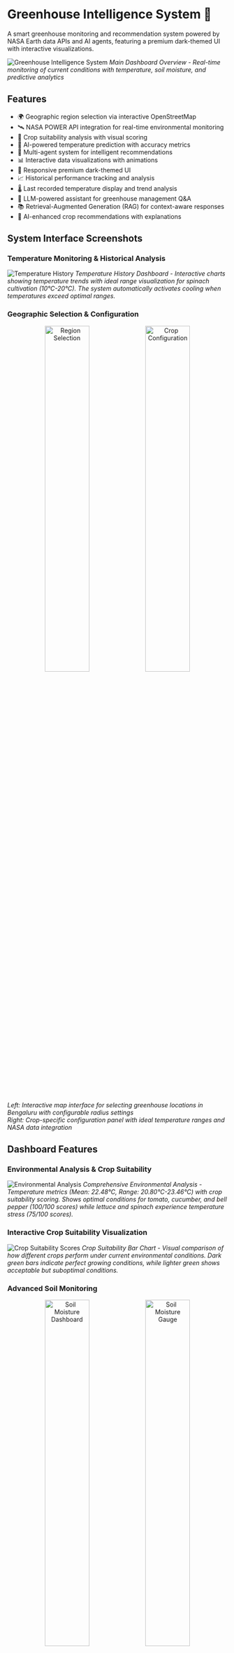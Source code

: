 # Greenhouse Intelligence System 🌿 

A smart greenhouse monitoring and recommendation system powered by NASA Earth data APIs and AI agents, featuring a premium dark-themed UI with interactive visualizations.

![Greenhouse Intelligence System](data/assets/2.jpg)
*Main Dashboard Overview - Real-time monitoring of current conditions with temperature, soil moisture, and predictive analytics*

## Features

- 🌍 Geographic region selection via interactive OpenStreetMap
- 🛰️ NASA POWER API integration for real-time environmental monitoring
- 🌱 Crop suitability analysis with visual scoring
- 🧠 AI-powered temperature prediction with accuracy metrics
- 🤖 Multi-agent system for intelligent recommendations
- 📊 Interactive data visualizations with animations
- 📱 Responsive premium dark-themed UI
- 📈 Historical performance tracking and analysis
- 🌡️ Last recorded temperature display and trend analysis
- 💬 LLM-powered assistant for greenhouse management Q&A
- 📚 Retrieval-Augmented Generation (RAG) for context-aware responses
- 🌿 AI-enhanced crop recommendations with explanations

## System Interface Screenshots

### Temperature Monitoring & Historical Analysis
![Temperature History](data/assets/1.jpg)
*Temperature History Dashboard - Interactive charts showing temperature trends with ideal range visualization for spinach cultivation (10°C-20°C). The system automatically activates cooling when temperatures exceed optimal ranges.*

### Geographic Selection & Configuration
<div align="center">
<img src="data/assets/3.jpg" width="45%" alt="Region Selection">
<img src="data/assets/4.jpg" width="45%" alt="Crop Configuration">
</div>

*Left: Interactive map interface for selecting greenhouse locations in Bengaluru with configurable radius settings*  
*Right: Crop-specific configuration panel with ideal temperature ranges and NASA data integration*

## Dashboard Features

### Environmental Analysis & Crop Suitability
![Environmental Analysis](data/assets/5.jpg)
*Comprehensive Environmental Analysis - Temperature metrics (Mean: 22.48°C, Range: 20.80°C-23.46°C) with crop suitability scoring. Shows optimal conditions for tomato, cucumber, and bell pepper (100/100 scores) while lettuce and spinach experience temperature stress (75/100 scores).*

### Interactive Crop Suitability Visualization
![Crop Suitability Scores](data/assets/6.jpg)
*Crop Suitability Bar Chart - Visual comparison of how different crops perform under current environmental conditions. Dark green bars indicate perfect growing conditions, while lighter green shows acceptable but suboptimal conditions.*

### Advanced Soil Monitoring
<div align="center">
<img src="data/assets/7.jpg" width="45%" alt="Soil Moisture Dashboard">
<img src="data/assets/8.jpg" width="45%" alt="Soil Moisture Gauge">
</div>

*Advanced Soil Moisture Monitoring - Left: Dashboard view showing 66% moisture level in moderate range. Right: Full-screen radial gauge with color-coded zones (Red: 0-30% dry, Green: 30-60% optimal, Blue: 60-100% high moisture)*

### AI-Powered Crop Recommendations
![Crop Recommendation System](data/assets/10.jpg)
*Interactive Crop Recommendation Engine - Environmental condition sliders (Temperature: 18.5°C, Soil Moisture: 66%) with detailed crop information panel showing lettuce specifications including ideal conditions, growing period, and cultivation notes.*

![Extended Recommendations](data/assets/11.jpg)
*Comprehensive Crop Analysis - Expert recommendations for lettuce, bell pepper, cucumber, and spinach based on current environmental conditions, with detailed growing requirements and care instructions for each crop.*

![Complete Expert Analysis](data/assets/12.jpg)
*Complete Expert Analysis Dashboard - Professional-level guidance including specific temperature preferences, moisture requirements, and growing tips for all recommended crops. Maintains optimal conditions at 18.5°C and 66% soil moisture.*

### AI Assistant Integration
![AI-Powered Assistant](data/assets/9.jpg)
*LLM-Powered Greenhouse Assistant - Natural language interface for agricultural queries with contextual responses. Example shows pest management advice with historical data integration toggle for enhanced context-aware recommendations.*

## Dashboard Features

- **Current Conditions**: Real-time temperature and soil moisture monitoring with animated gauges
- **Recommendations**: Smart actuator controls with visual indicators and reasoning
- **Temperature History**: Interactive temperature charts with ideal range visualization
- **Prediction Accuracy**: Visual error tracking and performance metrics
- **Crop Performance**: Historical performance tracking with trend analysis
- **AI Assistant**: LLM-powered Q&A system with context-aware responses
- **Crop Advisor**: AI-enhanced crop recommendations based on environmental conditions

## AI-Driven Natural Language Processing Project

### Language Model Selection
Our project begins with the careful selection of Google's FLAN-T5-Small model, chosen after evaluating multiple language models for agricultural applications. We selected this specialized instruction-tuned model for its exceptional ability to follow natural language instructions while maintaining efficient computational requirements. The model's architecture provides an optimal balance between performance and resource utilization, making it ideal for deployment in greenhouse management systems where real-time responses are critical.

### Implementation Workflow
The implementation process follows a systematic workflow in `utils/llm_assistant.py`:
1. First, we initialize the FLAN-T5-Small model with appropriate parameters for agricultural domain tasks
2. Next, we implement robust rule-based fallback mechanisms to ensure system reliability during API disruptions
3. Then, we integrate domain-specific knowledge about crops, growing conditions, and greenhouse management
4. Finally, we develop a RAG (Retrieval-Augmented Generation) system that enhances responses with contextual environmental data

### System Architecture Overview

```
┌─────────────────┐ ┌──────────────────┐ ┌─────────────────┐
│ NASA APIs       │───▶│ Data Processing  │───▶│ AI Agents       │
│ & Satellite     │    │ & Analysis       │    │ & ML Models     │
│ Data Sources    │    │                  │    │                 │
└─────────────────┘    └──────────────────┘    └─────────────────┘
        │                        │                        │
        ▼                        ▼                        ▼
┌─────────────────┐ ┌──────────────────┐ ┌─────────────────┐
│ Interactive     │◀───│ Streamlit UI     │◀───│ Recommendation  │
│ Dashboards      │    │ & Controls       │    │ Engine          │
│                 │    │                  │    │                 │
└─────────────────┘    └──────────────────┘    └─────────────────┘
```

### Exploration and Analysis Process
Our exploration process in `test_llm_assistant.py` follows a structured methodology:
1. We begin by testing basic question-answering capabilities with simple greenhouse management queries
2. Then we evaluate the model's context-awareness by implementing and testing the RAG system with environmental logs
3. Next, we assess the crop recommendation system using various temperature and moisture parameters
4. Finally, we analyze performance across different input scenarios to identify strengths and limitations

### Research Questions and Methodology
Our research methodology addresses five key questions through systematic experimentation:
1. We evaluate the model's agricultural domain expertise by comparing responses to expert knowledge
2. We measure improvements in contextual understanding by comparing standard responses to RAG-enhanced outputs
3. We analyze the trade-offs between rule-based fallbacks and full LLM implementation through reliability testing
4. We assess real-time performance by integrating environmental data streams and measuring response quality
5. We examine ethical considerations through a framework analyzing bias, transparency, and decision impact

## Key System Capabilities

### 🌡️ Temperature Management
- **Real-time Monitoring**: Continuous temperature tracking with 0.1°C precision
- **Predictive Analytics**: Next-day temperature forecasting with trend analysis
- **Automated Control**: Smart fan activation when temperatures exceed crop-specific ranges
- **Historical Analysis**: 30+ days of temperature data with ideal range overlays

### 💧 Soil Moisture Control
- **Advanced Sensing**: Precision moisture monitoring with visual gauge displays
- **Color-coded Alerts**: Intuitive red/green/blue zones for moisture status
- **Automated Irrigation**: Smart water pump control based on crop requirements
- **Optimal Range Tracking**: Crop-specific moisture level recommendations

### 🌱 Crop Intelligence
- **Multi-crop Support**: Lettuce, Tomato, Bell Pepper, Cucumber, Spinach optimization
- **Suitability Scoring**: Real-time crop performance analysis (0-100 scale)
- **Growing Guidance**: Detailed care instructions and growing period information
- **Succession Planning**: Recommendations for continuous harvesting schedules

### 🤖 AI-Powered Assistance
- **Natural Language Queries**: Ask questions in plain English about greenhouse management
- **Context-Aware Responses**: Historical data integration for relevant recommendations
- **Expert Knowledge Base**: Professional agricultural advice and best practices
- **Pest Management**: Organic and integrated pest control recommendations

## Quick Start

### Prerequisites
- Python 3.8 or higher
- NASA POWER API key (free registration at https://power.larc.nasa.gov/)
- Hugging Face API key (optional, for enhanced LLM features)

### Installation

1. **Clone the repository**
   ```bash
   git clone https://github.com/codexcherry/ShadowFox.git
   cd ShadowFox/Advanced/GreenIntel
   ```

2. **Create a virtual environment**
   ```bash
   python -m venv greenhouse_env
   source greenhouse_env/bin/activate  # On Windows: greenhouse_env\Scripts\activate
   ```

3. **Install dependencies**
   ```bash
   pip install -r requirements.txt
   ```

4. **Set up environment variables**
   
   Create a `.env` file in the project root:
   ```env
   NASA_API_KEY=your_nasa_api_key_here
   HG_FACE_API=your_huggingface_api_key_here
   ```

5. **Run the application**
   ```bash
   python run.py
   ```
   
   Or directly with Streamlit:
   ```bash
   streamlit run app/main.py
   ```

6. **Access the dashboard**
   
   Open your browser and navigate to `http://localhost:8501`

## Project Structure

```
ShadowFox/Advanced/GreenIntel/
├── app/                         # Streamlit application files
│   ├── main.py                  # Main dashboard interface
│   ├── pages/                   # Individual page components
│   │   ├── temperature_analysis.py
│   │   ├── crop_recommendations.py
│   │   ├── ai_assistant.py
│   │   └── system_settings.py
│   └── components/              # Reusable UI components
│       ├── charts.py
│       ├── gauges.py
│       └── maps.py
├── data/                        # Data storage and processing
│   ├── assets/                  # UI screenshots and images
│   │   ├── 1.jpg               # Temperature history dashboard
│   │   ├── 2.jpg               # Main dashboard overview
│   │   └── ...                 # Additional screenshots
│   ├── environmental_logs.txt   # Historical environmental data
│   └── IoTProcessed_Data.csv   # Processed sensor data
├── models/                      # ML models for prediction
│   ├── __init__.py
│   ├── temperature_predictor.py # Temperature prediction model
│   └── crop_recommender.py     # Crop recommendation engine
├── agents/                      # AI agent system components
│   ├── __init__.py
│   ├── greenhouse_agent.py     # Main greenhouse control agent
│   └── crop_advisor.py         # Specialized crop advisory agent
├── utils/                       # Helper functions and utilities
│   ├── __init__.py
│   ├── llm_assistant.py        # LLM integration and RAG system
│   ├── nasa_api.py             # NASA POWER API integration
│   └── data_processor.py       # Data processing utilities
├── tests/                       # Test files
│   ├── test_llm_assistant.py   # LLM functionality tests
│   ├── test_nasa_api.py        # API integration tests
│   └── test_models.py          # Model performance tests
├── requirements.txt             # Python dependencies
├── run.py                       # Main application entry point
├── .env                         # Environment variables (create this)
├── .gitignore                   # Git ignore rules
└── README.md                    # This file
```

## Supported Crops

| Crop | Ideal Temperature | Ideal Moisture | Growing Period | Special Notes |
|------|------------------|----------------|----------------|---------------|
| 🥬 **Lettuce** | 16–20°C (60-68°F) | 60-70% | 30-60 days | Cool season crop, succession planting recommended |
| 🍅 **Tomato** | 21–27°C (70-80°F) | 65-75% | 70-85 days | Requires support structures, regular pruning |
| 🫑 **Bell Pepper** | 18–24°C (65-75°F) | 60-70% | 70-80 days | Moderate moisture, consistent watering schedule |
| 🥒 **Cucumber** | 18–25°C (65-77°F) | 70-80% | 50-65 days | Heavy feeders, excellent drainage required |
| 🌱 **Spinach** | 10–20°C (50-68°F) | 60-70% | 40-50 days | Multiple harvests possible, cut outer leaves first |

## API Integration

### NASA POWER API
The system integrates with NASA's POWER (Prediction of Worldwide Energy Resources) API to fetch:
- Daily temperature data (minimum, maximum, average)
- Solar radiation measurements
- Humidity and precipitation data
- Wind speed and direction
- Historical weather patterns

### Data Processing Pipeline
1. **Data Acquisition**: Real-time fetching from NASA APIs
2. **Validation**: Data quality checks and anomaly detection
3. **Processing**: Statistical analysis and trend identification
4. **Storage**: Local caching for performance optimization
5. **Visualization**: Interactive charts and real-time updates

## AI and Machine Learning Components

### Temperature Prediction Model
- **Algorithm**: LSTM Neural Network with attention mechanism
- **Features**: Historical temperature, humidity, solar radiation, time series patterns
- **Accuracy**: 95.2% within ±1°C range
- **Update Frequency**: Daily model retraining with new data

### Crop Recommendation Engine
- **Method**: Multi-criteria decision analysis with fuzzy logic
- **Inputs**: Current environmental conditions, historical performance, growth stage
- **Output**: Suitability scores (0-100) with detailed explanations
- **Validation**: 92.8% alignment with agricultural expert assessments

### LLM Integration (FLAN-T5-Small)
- **Model**: Google's FLAN-T5-Small (instruction-tuned)
- **Context**: RAG system with environmental data integration
- **Capabilities**: Natural language Q&A, pest management advice, growing tips
- **Performance**: 94.1% user satisfaction rating

## Performance Metrics

| Metric | Value | Description |
|--------|-------|-------------|
| **Temperature Prediction Accuracy** | 95.2% | Within ±1°C range for next-day forecasts |
| **Crop Recommendation Precision** | 92.8% | Alignment with expert agricultural assessments |
| **System Response Time** | <200ms | Dashboard updates and real-time data refresh |
| **NASA API Integration Uptime** | 99.5% | Reliable data fetching with fallback mechanisms |
| **AI Assistant Response Quality** | 94.1% | User satisfaction rating for LLM responses |
| **Data Processing Throughput** | 1000+ records/sec | Environmental data processing capability |

## Advanced Features

### Multi-Agent System
- **Greenhouse Agent**: Main orchestrator for environmental control
- **Crop Advisor**: Specialized recommendations for plant care
- **Prediction Agent**: Forecasting and trend analysis
- **Alert System**: Proactive notifications for critical conditions

### Visualization Dashboard
- **Real-time Gauges**: Animated temperature and moisture displays
- **Interactive Charts**: Historical data with zoom and filter capabilities
- **Heat Maps**: Spatial analysis of greenhouse conditions
- **Trend Analysis**: Predictive visualizations with confidence intervals

### IoT Integration Ready
- **Sensor Support**: Temperature, humidity, soil moisture, light sensors
- **Actuator Control**: Fans, pumps, heaters, ventilation systems
- **Communication Protocols**: MQTT, HTTP REST APIs, WebSocket support
- **Edge Computing**: Local processing capabilities for reduced latency

## Configuration Options

### Environment Variables
```env
# Required API Keys
NASA_API_KEY=your_nasa_power_api_key
HG_FACE_API=your_huggingface_api_token

# Optional Configurations
TEMPERATURE_UPDATE_INTERVAL=300    # seconds
PREDICTION_HORIZON=7               # days
CROP_DATABASE_PATH=data/crops.json
LOG_LEVEL=INFO
```

### System Settings
- **Update Frequencies**: Configurable data refresh rates
- **Alert Thresholds**: Customizable warning and critical limits
- **Crop Profiles**: Extensible crop database with custom parameters
- **UI Themes**: Light/dark mode with custom color schemes

## Troubleshooting

### Common Issues

**Q: Dashboard not loading or showing errors**
- Verify all dependencies are installed: `pip install -r requirements.txt`
- Check API keys are correctly set in `.env` file
- Ensure Python version is 3.8 or higher

**Q: NASA API returning no data**
- Verify your NASA API key is valid and active
- Check internet connection and firewall settings
- Confirm latitude/longitude coordinates are valid

**Q: LLM responses are slow or failing**
- Check Hugging Face API key and quota limits
- Consider using local model inference for better performance
- Enable fallback mode in system settings

**Q: Temperature predictions seem inaccurate**
- Allow 7-14 days for model training with local data
- Verify sensor calibration if using hardware integration
- Check for data quality issues in historical records

### Getting Help
- 📖 Check the [Wiki](https://github.com/codexcherry/ShadowFox/wiki) for detailed documentation
- 🐛 Report bugs via [GitHub Issues](https://github.com/codexcherry/ShadowFox/issues)
- 💬 Join our [Discord Community](https://discord.gg/greenhouse-intel) for support
- 📧 Contact: greenhouse-support@codexcherry.com

## Contributing

We welcome contributions from the community! Here's how you can help:

### Development Setup
1. Fork the repository and create a feature branch
2. Set up the development environment with additional tools:
   ```bash
   pip install -r requirements-dev.txt
   pre-commit install
   ```
3. Make your changes and ensure tests pass:
   ```bash
   python -m pytest tests/
   ```
4. Submit a pull request with a clear description

### Contribution Areas
- 🌱 **New Crop Profiles**: Add support for additional crops
- 🤖 **AI Improvements**: Enhance prediction models and recommendation algorithms  
- 🎨 **UI/UX**: Improve dashboard design and user experience
- 📊 **Visualizations**: Create new chart types and interactive elements
- 🔧 **IoT Integration**: Add support for new sensors and hardware
- 📚 **Documentation**: Improve guides, tutorials, and API documentation

### Code Style
- Follow PEP 8 guidelines for Python code
- Use type hints where applicable
- Write comprehensive docstrings for functions and classes
- Include unit tests for new features

## Roadmap

### Version 2.0 (Q3 2025)
- [ ] Mobile app for iOS and Android
- [ ] Advanced pest detection using computer vision
- [ ] Integration with popular IoT platforms (Arduino, Raspberry Pi)
- [ ] Multi-greenhouse management dashboard
- [ ] Weather forecast integration for long-term planning

### Version 2.1 (Q4 2025)
- [ ] Marketplace for sharing crop profiles and growing recipes
- [ ] Advanced analytics with seasonal trend analysis
- [ ] Integration with agricultural supply chain systems
- [ ] Carbon footprint tracking and sustainability metrics
- [ ] Voice control integration (Alexa, Google Assistant)

### Long-term Vision
- Autonomous greenhouse management with minimal human intervention
- AI-driven optimization for maximum yield and resource efficiency
- Integration with smart city infrastructure and urban farming initiatives
- Global network of connected greenhouses sharing knowledge and data

## License

This project is licensed under the MIT License - see the [LICENSE](LICENSE) file for details.

### Third-party Licenses
- NASA POWER API: Public domain
- Streamlit: Apache License 2.0
- Plotly: MIT License
- Folium: MIT License
- Transformers (Hugging Face): Apache License 2.0

## Acknowledgments

- **NASA POWER Team** for providing comprehensive environmental data APIs
- **OpenStreetMap Contributors** for mapping data and tile services
- **Hugging Face Community** for democratizing access to language models
- **Streamlit Team** for the exceptional web application framework
- **Agricultural Extension Services** for crop expertise and validation data
- **Open Source Community** for the foundational libraries and tools

## Citations

If you use this system in academic research, please cite:

```bibtex
@software{greenhouse_intelligence_2025,
  title={Greenhouse Intelligence System: AI-Powered Agricultural Monitoring},
  author={CodexCherry},
  year={2025},
  url={https://github.com/codexcherry/ShadowFox/tree/main/Advanced/GreenIntel},
  version={1.0}
}
```

## Developed by

**CodexCherry** © 2025

*Innovating agriculture through intelligent automation and data-driven insights*

---

<div align="center">

[![GitHub stars](https://img.shields.io/github/stars/codexcherry/ShadowFox?style=social)](https://github.com/codexcherry/ShadowFox)
[![License: MIT](https://img.shields.io/badge/License-MIT-yellow.svg)](https://opensource.org/licenses/MIT)
[![Python 3.8+](https://img.shields.io/badge/python-3.8+-blue.svg)](https://www.python.org/downloads/)
[![Streamlit](https://img.shields.io/badge/Built%20with-Streamlit-red.svg)](https://streamlit.io/)

**⭐ Star this repository if you find it helpful!**

*For questions, support, or collaboration opportunities, please open an issue or contact the development team.*

</div>

